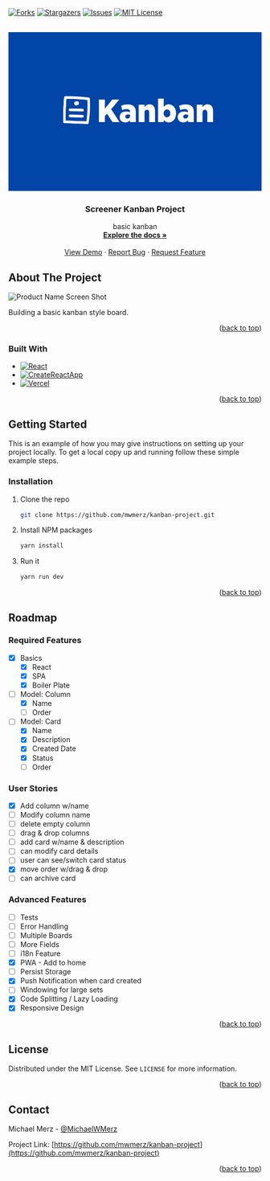 <a name="readme-top"></a>

<!-- PROJECT SHIELDS -->
<!--
*** I'm using markdown "reference style" links for readability.
*** Reference links are enclosed in brackets [ ] instead of parentheses ( ).
*** See the bottom of this document for the declaration of the reference variables
*** for contributors-url, forks-url, etc. This is an optional, concise syntax you may use.
*** https://www.markdownguide.org/basic-syntax/#reference-style-links
-->
[![Forks][forks-shield]][forks-url]
[![Stargazers][stars-shield]][stars-url]
[![Issues][issues-shield]][issues-url]
[![MIT License][license-shield]][license-url]



<!-- PROJECT LOGO -->
<br />
<div align="center">
  <a href="https://github.com/mwmerz/kanban-project">
    <img src="public/Banner.png" alt="Logo" width="529" height="316">
  </a>

<h3 align="center">Screener Kanban Project</h3>

  <p align="center">
    basic kanban
    <br />
    <a href="https://github.com/mwmerz/kanban-project"><strong>Explore the docs »</strong></a>
    <br />
    <br />
    <a href="https://kanban-project-eight.vercel.app/">View Demo</a>
    ·
    <a href="https://github.com/mwmerz/kanban-project/issues">Report Bug</a>
    ·
    <a href="https://github.com/mwmerz/kanban-project/issues">Request Feature</a>
  </p>
</div>


<!-- ABOUT THE PROJECT -->
## About The Project

![Product Name Screen Shot][product-screenshot]

Building a basic kanban style board.

<p align="right">(<a href="#readme-top">back to top</a>)</p>



### Built With

* [![React][React.js]][React-url]
* [![CreateReactApp][Create React App]][CRA-url]
* [![Vercel][Vercel]][Vercel-url]

<p align="right">(<a href="#readme-top">back to top</a>)</p>



<!-- GETTING STARTED -->
## Getting Started

This is an example of how you may give instructions on setting up your project locally.
To get a local copy up and running follow these simple example steps.


### Installation

1. Clone the repo
   ```sh
   git clone https://github.com/mwmerz/kanban-project.git
   ```
2. Install NPM packages
   ```sh
   yarn install
   ```
3. Run it
   ```js
   yarn run dev
   ```

<p align="right">(<a href="#readme-top">back to top</a>)</p>



<!-- ROADMAP -->
## Roadmap

### Required Features

- [X] Basics
  - [X] React
  - [X] SPA
  - [X] Boiler Plate
- [ ] Model: Column
  - [X] Name
  - [ ] Order
- [ ] Model: Card
  - [X] Name
  - [X] Description
  - [X] Created Date
  - [X] Status
  - [ ] Order

### User Stories
- [X] Add column w/name
- [ ] Modify column name
- [ ] delete empty column
- [ ] drag & drop columns
- [ ] add card w/name & description
- [ ] can modify card details
- [ ] user can see/switch card status
- [X] move order w/drag & drop
- [ ] can archive card

### Advanced Features
- [ ] Tests
- [ ] Error Handling
- [ ] Multiple Boards
- [ ] More Fields
- [ ] i18n Feature
- [X] PWA - Add to home
- [ ] Persist Storage
- [X] Push Notification when card created
- [ ] Windowing for large sets
- [X] Code Splitting / Lazy Loading
- [X] Responsive Design

<p align="right">(<a href="#readme-top">back to top</a>)</p>


<!-- LICENSE -->
## License

Distributed under the MIT License. See `LICENSE` for more information.

<p align="right">(<a href="#readme-top">back to top</a>)</p>



<!-- CONTACT -->
## Contact

Michael Merz - [@MichaelWMerz](https://twitter.com/MichaelWMerz)

Project Link: [https://github.com/mwmerz/kanban-project](https://github.com/mwmerz/kanban-project)

<p align="right">(<a href="#readme-top">back to top</a>)</p>



<!-- MARKDOWN LINKS & IMAGES -->
<!-- https://www.markdownguide.org/basic-syntax/#reference-style-links -->
[contributors-shield]: https://img.shields.io/github/contributors/mwmerz/kanban-project.svg?style=for-the-badge
[contributors-url]: https://github.com/mwmerz/kanban-project/graphs/contributors
[forks-shield]: https://img.shields.io/github/forks/mwmerz/kanban-project.svg?style=for-the-badge
[forks-url]: https://github.com/mwmerz/kanban-project/network/members
[stars-shield]: https://img.shields.io/github/stars/mwmerz/kanban-project.svg?style=for-the-badge
[stars-url]: https://github.com/mwmerz/kanban-project/stargazers
[issues-shield]: https://img.shields.io/github/issues/mwmerz/kanban-project.svg?style=for-the-badge
[issues-url]: https://github.com/mwmerz/kanban-project/issues
[license-shield]: https://img.shields.io/github/license/mwmerz/kanban-project.svg?style=for-the-badge
[license-url]: https://github.com/mwmerz/kanban-project/blob/master/LICENSE
[linkedin-shield]: https://img.shields.io/badge/-LinkedIn-black.svg?style=for-the-badge&logo=linkedin&colorB=555
[product-screenshot]: https://github.com/terra-money/screening-test-frontend/blob/master/screenshot.png?raw=true
[Create React App]: https://img.shields.io/badge/Create_react_app-323845?style=for-the-badge&logo=createreactapp&logoColor=60d0ae
[CRA-url]: https://create-react-app.dev/
[React.js]: https://img.shields.io/badge/React-20232A?style=for-the-badge&logo=react&logoColor=61DAFB
[React-url]: https://reactjs.org/
[Vercel]: https://img.shields.io/badge/Vercel-000000?style=for-the-badge&logo=vercel&logoColor=white
[Vercel-url]: https://vercel.com/